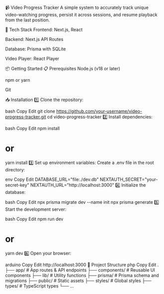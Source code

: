 📹 Video Progress Tracker
A simple system to accurately track unique video-watching progress, persist it across sessions, and resume playback from the last position.

🚀 Tech Stack
Frontend: Next.js, React

Backend: Next.js API Routes

Database: Prisma with SQLite

Video Player: React Player

📦 Getting Started
📋 Prerequisites
Node.js (v18 or later)

npm or yarn

Git

📥 Installation
1️⃣ Clone the repository:

bash
Copy
Edit
git clone https://github.com/your-username/video-progress-tracker.git
cd video-progress-tracker
2️⃣ Install dependencies:

bash
Copy
Edit
npm install
# or
yarn install
3️⃣ Set up environment variables:
Create a .env file in the root directory:

env
Copy
Edit
DATABASE_URL="file:./dev.db"
NEXTAUTH_SECRET="your-secret-key"
NEXTAUTH_URL="http://localhost:3000"
4️⃣ Initialize the database:

bash
Copy
Edit
npx prisma migrate dev --name init
npx prisma generate
5️⃣ Start the development server:

bash
Copy
Edit
npm run dev
# or
yarn dev
6️⃣ Open your browser:

arduino
Copy
Edit
http://localhost:3000
📁 Project Structure
php
Copy
Edit
.
├── app/                  # App routes & API endpoints
├── components/           # Reusable UI components
├── lib/                  # Utility functions
├── prisma/               # Prisma schema and migrations
├── public/               # Static assets
├── styles/               # Global styles
├── types/                # TypeScript types
└── ...